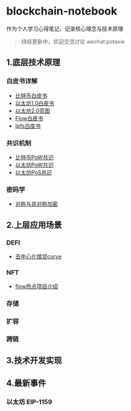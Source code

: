 
# blockchain-notebook

作为个人学习心得笔记，记录核心理念与技术原理

> 持续更新中，欢迎交流讨论
> wechat:potaxie


## 1.底层技术原理

###  白皮书详解

  * [比特币白皮书](1.底层技术原理/白皮书详解/0.比特币白皮书.md) 
  * [以太坊1.0白皮书](1底层技术原理/白皮书详解/1.以太坊1.0白皮书.md) 
  * [以太坊2.0蓝图](1.底层技术原理/白皮书详解/2.以太坊2.0蓝图.md) 
  * [Flow白皮书](1.底层技术原理/白皮书详解/3.Flow白皮书.md) 
  * [Ipfs白皮书](1.底层技术原理/白皮书详解/4.Ipfs白皮书.md) 

###  共识机制

  * [比特币PoW共识](1.底层技术原理/共识机制/0.比特币Pow共识.md) 
  * [以太坊PoW共识](1.底层技术原理/共识机制/1.以太坊Pow共识.md) 
  * [以太坊PoS共识](1.底层技术原理/共识机制/2.以太坊Pos共识.md) 

### 密码学

  * [对称与非对称加密](1.底层技术原理/共识机制/0.对称与非对称加密.md) 


## 2.上层应用场景

###  DEFI

  * [去中心化借贷curve](2.上层应用场景/DEFI/1.去中心化借贷curve.md) 

###  NFT

  * [flow热点项目介绍](2.上层应用场景/DEFI/1.flow热点项目介绍.md) 


### 存储

### 扩容

### 跨链


## 3.技术开发实现


## 4.最新事件


###  以太坊 EIP-1159
